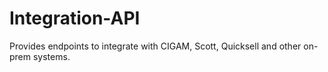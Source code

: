 # Integration-API
Provides endpoints to integrate with CIGAM, Scott, Quicksell and other on-prem systems.
